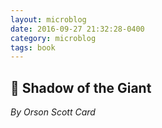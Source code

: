 ```yaml
---
layout: microblog
date: 2016-09-27 21:32:28-0400
category: microblog
tags: book
---
```

## 📖 Shadow of the Giant
*By Orson Scott Card*
